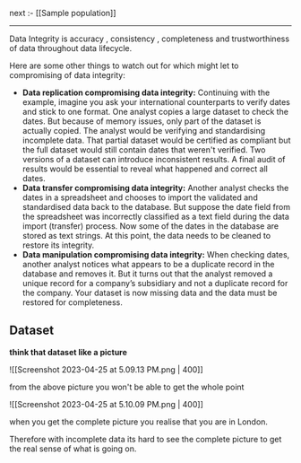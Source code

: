 

next :- [[Sample population]]

--- 

Data Integrity is accuracy , consistency , completeness and trustworthiness of data throughout data lifecycle. 

Here are some other things to watch out for which might let to compromising of data integrity:

-   **Data replication compromising data integrity:** Continuing with the example, imagine you ask your international counterparts to verify dates and stick to one format. One analyst copies a large dataset to check the dates. But because of memory issues, only part of the dataset is actually copied. The analyst would be verifying and standardising incomplete data. That partial dataset would be certified as compliant but the full dataset would still contain dates that weren't verified. Two versions of a dataset can introduce inconsistent results. A final audit of results would be essential to reveal what happened and correct all dates.
-   **Data transfer compromising data integrity:** Another analyst checks the dates in a spreadsheet and chooses to import the validated and standardised data back to the database. But suppose the date field from the spreadsheet was incorrectly classified as a text field during the data import (transfer) process. Now some of the dates in the database are stored as text strings. At this point, the data needs to be cleaned to restore its integrity. 
-   **Data manipulation compromising data integrity:** When checking dates, another analyst notices what appears to be a duplicate record in the database and removes it. But it turns out that the analyst removed a unique record for a company’s subsidiary and not a duplicate record for the company. Your dataset is now missing data and the data must be restored for completeness.

## Dataset

**think that dataset like a picture**

![[Screenshot 2023-04-25 at 5.09.13 PM.png | 400]]

from the above picture you won't be able to get the whole point

![[Screenshot 2023-04-25 at 5.10.09 PM.png | 400]]

when you get the complete picture you realise that you are in London. 

Therefore with incomplete data its hard to see the complete picture to get the real sense of what is going on. 


